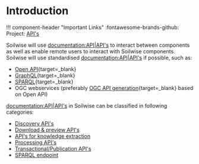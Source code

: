 # Introduction

!!! component-header "Important Links"
    :fontawesome-brands-github: Project: [API's](https://github.com/orgs/soilwise-he/projects/9)

Soilwise will use <documentation:API|API's> to interact between components as well as enable remote users to interact with Soilwise components.
Soilwise will use standardised <documentation:API|API's> if possible, such as:


- [Open API](https://www.openapis.org/){target=_blank}
- [GraphQL](https://graphql.com){target=_blank}
- [SPARQL](https://www.w3.org/TR/sparql11-query/){target=_blank}
- OGC webservices (preferably [OGC API generation](https://ogcapi.ogc.org/){target=_blank} based on Open API)

<documentation:API|API's> in Soilwise can be classified in following categories:

- [Discovery API's](./metadata-apis.md)
- [Download & preview API's](./data-download.md)
- [API's for knowledge extraction](./knowledge-extraction.md)
- [Processing API's](./processing-apis.md)
- [Transactional/Publication API's](publication-apis.md)
- [SPARQL endpoint](./sparql.md)